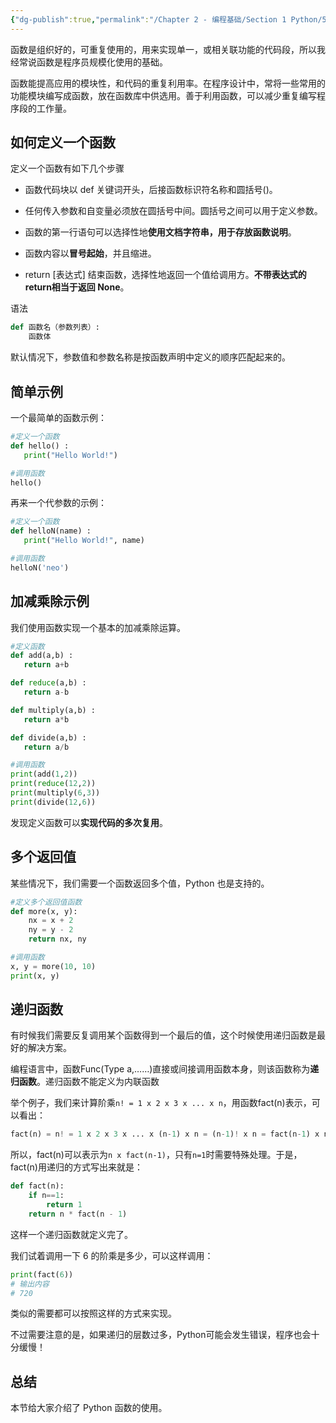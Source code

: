 ```yaml
---
{"dg-publish":true,"permalink":"/Chapter 2 - 编程基础/Section 1 Python/5. Python 函数/"}
---
```


函数是组织好的，可重复使用的，用来实现单一，或相关联功能的代码段，所以我经常说函数是程序员规模化使用的基础。

函数能提高应用的模块性，和代码的重复利用率。在程序设计中，常将一些常用的功能模块编写成函数，放在函数库中供选用。善于利用函数，可以减少重复编写程序段的工作量。

## **如何定义一个函数**

定义一个函数有如下几个步骤

- 函数代码块以 def 关键词开头，后接函数标识符名称和圆括号()。
    
- 任何传入参数和自变量必须放在圆括号中间。圆括号之间可以用于定义参数。
    
- 函数的第一行语句可以选择性地**使用文档字符串，用于存放函数说明**。
    
- 函数内容以**冒号起始**，并且缩进。
    
- return [表达式] 结束函数，选择性地返回一个值给调用方。**不带表达式的return相当于返回 None**。
    

语法

```Python
def 函数名（参数列表）:
    函数体
```

默认情况下，参数值和参数名称是按函数声明中定义的顺序匹配起来的。

## **简单示例**

一个最简单的函数示例：

```Python
#定义一个函数
def hello() :
   print("Hello World!")

#调用函数
hello()
```

再来一个代参数的示例：

```Python
#定义一个函数
def helloN(name) :
   print("Hello World!", name)

#调用函数
helloN('neo')
```

## **加减乘除示例**

我们使用函数实现一个基本的加减乘除运算。

```Python
#定义函数
def add(a,b) :
   return a+b

def reduce(a,b) :
   return a-b

def multiply(a,b) :
   return a*b

def divide(a,b) :
   return a/b

#调用函数
print(add(1,2))
print(reduce(12,2))
print(multiply(6,3))
print(divide(12,6))
```

发现定义函数可以**实现代码的多次复用**。

## **多个返回值**

某些情况下，我们需要一个函数返回多个值，Python 也是支持的。

```Python
#定义多个返回值函数
def more(x, y):
    nx = x + 2
    ny = y - 2
    return nx, ny

#调用函数
x, y = more(10, 10)
print(x, y)
```

## **递归函数**

有时候我们需要反复调用某个函数得到一个最后的值，这个时候使用递归函数是最好的解决方案。

  

编程语言中，函数Func(Type a,……)直接或间接调用函数本身，则该函数称为**递归函数**。递归函数不能定义为内联函数

  

举个例子，我们来计算阶乘`n! = 1 x 2 x 3 x ... x n`，用函数fact(n)表示，可以看出：

```Python
fact(n) = n! = 1 x 2 x 3 x ... x (n-1) x n = (n-1)! x n = fact(n-1) x n
```

所以，fact(n)可以表示为`n x fact(n-1)`，只有`n=1`时需要特殊处理。于是，fact(n)用递归的方式写出来就是：

```Python
def fact(n):
    if n==1:
        return 1
    return n * fact(n - 1)
```

这样一个递归函数就定义完了。

  

我们试着调用一下 6 的阶乘是多少，可以这样调用：

```Python
print(fact(6))
# 输出内容
# 720
```

类似的需要都可以按照这样的方式来实现。

不过需要注意的是，如果递归的层数过多，Python可能会发生错误，程序也会十分缓慢！

## **总结**

本节给大家介绍了 Python 函数的使用。